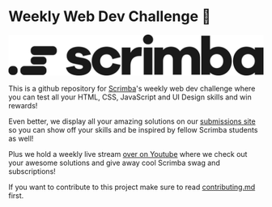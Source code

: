 # Weekly Web Dev Challenge 🎉

![Scrimba logo](imgs/scrimba-black.svg)

This is a github repository for [Scrimba](https://scrimba.com)'s weekly web dev challenge where you can test all your HTML, CSS, JavaScript and UI Design skills and win rewards!

Even better, we display all your amazing solutions on our [submissions site](https://weeklywebdevchallenge.scrimba.com/) so you can show off your skills and be inspired by fellow Scrimba students as well!

Plus we hold a weekly live stream [over on Youtube](https://www.youtube.com/c/Scrimba) where we check out your awesome solutions and give away cool Scrimba swag and subscriptions!

If you want to contribute to this project make sure to read [contributing.md](contributing.md) first.
